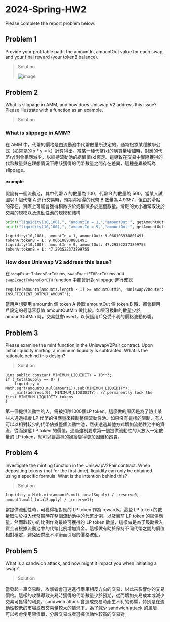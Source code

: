 # 2024-Spring-HW2

Please complete the report problem below:


## Problem 1
Provide your profitable path, the amountIn, amountOut value for each swap, and your final reward (your tokenB balance).

> Solution
>
> ![image](https://github.com/yurou6/Homework-2/assets/82246709/f2730f65-04dc-46ab-b887-755678e773dc)

## Problem 2
What is slippage in AMM, and how does Uniswap V2 address this issue? Please illustrate with a function as an example.

> Solution

### What is slippage in AMM?
在 AMM 中，代幣的價格是由流動池中代幣數量所決定的，通常根據某種數學公式（如常見的 x * y = k）計算得出。當某一種代幣(x)的購買量增加時，對應的代幣(y)則會相應減少，以維持流動池的總價值(k)恆定。這導致在交易中實際獲得的代幣數量與在理想情況下應該獲得的代幣數量之間存在差異，這種差異被稱為 slippage。

#### example
假設有一個流動池，其中代幣 A 的數量為 100，代幣 B 的數量為 500。當某人試圖以 1 個代幣 A 進行交易時，預期將獲得的代幣 B 數量為 4.9357，但由於滑點的存在，實際上可能會獲得稍微少於或稍微多於這個數量。滑點的大小通常取決於交易的規模以及流動性池的規模和結構
```python
print("liquidity(10,100),", "amountIn = 1,","amountOut:", getAmountOut(1, 10, 100), "tokenA:tokenB = 1:", getAmountOut(1, 10, 100))
print("liquidity(10,100),", "amountIn = 9,","amountOut:", getAmountOut(9, 10, 100), "tokenA:tokenB = 1:", getAmountOut(9, 10, 100))
```
```
liquidity(10,100), amountIn = 1, amountOut: 9.066108938801491 tokenA:tokenB = 1: 9.066108938801491
liquidity(10,100), amountIn = 9, amountOut: 47.293522373899755 tokenA:tokenB = 1: 47.293522373899755
```
### How does Uniswap V2 address this issue?
在 `swapExactTokensForTokens`, `swapExactETHForTokens` and `swapExactTokensForETH` function 中都會針對 slippage 進行確認
```solidity
require(amounts[amounts.length - 1] >= amountOutMin, 'UniswapV2Router: INSUFFICIENT_OUTPUT_AMOUNT');
```
當用戶想要用 amountIn 個 token A 換取 amountOut 個 token B 時，都會跟用戶設定的最低容忍值 amountOutMin 做比較。如果可換取的數量少於 amountOutMin 時，交易就會revert，以保護用戶免受不利的價格波動影響。

## Problem 3
Please examine the mint function in the UniswapV2Pair contract. Upon initial liquidity minting, a minimum liquidity is subtracted. What is the rationale behind this design?

> Solution

```solidity
uint public constant MINIMUM_LIQUIDITY = 10**3;
if (_totalSupply == 0) {
    liquidity = Math.sqrt(amount0.mul(amount1)).sub(MINIMUM_LIQUIDITY);
    _mint(address(0), MINIMUM_LIQUIDITY); // permanently lock the first MINIMUM_LIQUIDITY tokens
}
```
第一個提供流動性的人，需被扣除1000個LP token。這麼做的原因是為了防止某些人通過操縱 LP 代幣的供應量來控制整個流動性池。如果沒有這樣的限制，有人可以以相對較少的代幣佔據整個流動性池，然後透過其他方式增加流動性池中的資產，從而操縱 LP token 的價值。通過強制要求第一個提供流動性的人放入一定數量的 LP token，就可以讓這樣的操縱變得更加困難和昂貴。

## Problem 4
Investigate the minting function in the UniswapV2Pair contract. When depositing tokens (not for the first time), liquidity can only be obtained using a specific formula. What is the intention behind this?

> Solution

```solidity
liquidity = Math.min(amount0.mul(_totalSupply) / _reserve0, amount1.mul(_totalSupply) / _reserve1);
```
當提供流動性時，可獲得相對應的 LP token 作為 rewards。這些 LP token 的數量取決於投入代幣當時在整個流動池中的代幣比例，以及目前 LP token 的總供應量。然而取較小的比例作為最終可獲得的 LP token 數量，這樣做是為了鼓勵投入資金者根據流動池中的代幣比例增加資金。這樣做有助於保持不同代幣之間的價值相對穩定，避免因供應不平衡而引起的價格波動。

## Problem 5
What is a sandwich attack, and how might it impact you when initiating a swap?

> Solution

當發起一筆交易時，攻擊者會迅速進行兩筆相反方向的交易，以此來影響你的交易價格。這樣的攻擊導致交易時獲得的代幣數量少於預期，從而增加交易成本或減少交易可獲得的利潤。sandwich attack 會造成交易時產生不利的影響，特別是在流動性較低的市場或者交易量較大的情況下。為了減少 sandwich attack 的風險，可以考慮使用限價單、分段交易或者選擇流動性較高的交易對。
